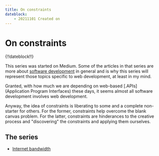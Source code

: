 ```yaml
---
title: On constraints
dateblock:
    - 20211101 Created on
---
```


# On constraints

{!!dateblock!!}

This series was started on Medium. Some of the articles in that series are more about [software development](/software-development) in general and is why this series will represent those topics specific to web development, at least in my mind.

Granted, with how much we are depending on web-based [.APIs](Application Program Interfaces) these days, it seems almost all software development involves web development.

Anyway, the idea of constraints is liberating to some and a complete non-starter for others. For the former, constraints help overcome the blank canvas problem. For the latter, constraints are hinderances to the creative process and "discovering" the constraints and applying them ourselves.

## The series

- [Internet bandwidth](/web-development/on-constraints/internet-bandwidth)
